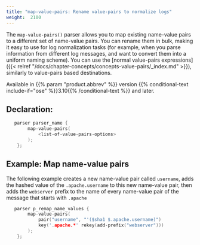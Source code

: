 ```yaml
---
title: "map-value-pairs: Rename value-pairs to normalize logs"
weight:  2100
---
```

<!-- DISCLAIMER: This file is based on the syslog-ng Open Source Edition documentation https://github.com/balabit/syslog-ng-ose-guides/commit/2f4a52ee61d1ea9ad27cb4f3168b95408fddfdf2 and is used under the terms of The syslog-ng Open Source Edition Documentation License. The file has been modified by Axoflow. -->

The `map-value-pairs()` parser allows you to map existing name-value pairs to a different set of name-value pairs. You can rename them in bulk, making it easy to use for log normalization tasks (for example, when you parse information from different log messages, and want to convert them into a uniform naming scheme). You can use the [normal value-pairs expressions]({{< relref "/docs/chapter-concepts/concepts-value-pairs/_index.md" >}}), similarly to value-pairs based destinations.

Available in {{% param "product.abbrev" %}} version {{% conditional-text include-if="ose" %}}3.10{{% /conditional-text %}} and later.


## Declaration:

```c
   parser parser_name {
        map-value-pairs(
            <list-of-value-pairs-options>
        );
    };

```



## Example: Map name-value pairs

The following example creates a new name-value pair called `username`, adds the hashed value of the `.apache.username` to this new name-value pair, then adds the `webserver` prefix to the name of every name-value pair of the message that starts with `.apache`

```c
   parser p_remap_name_values {
        map-value-pairs(
            pair("username", "'($sha1 $.apache.username)")
            key('.apache.*' rekey(add-prefix("webserver")))
        );
    };

```

